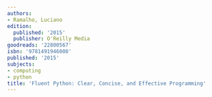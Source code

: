 ```yaml
---
authors:
- Ramalho, Luciano
edition:
  published: '2015'
  publisher: O'Reilly Media
goodreads: '22800567'
isbn: '9781491946008'
published: '2015'
subjects:
- computing
- python
title: 'Fluent Python: Clear, Concise, and Effective Programming'
---
```


